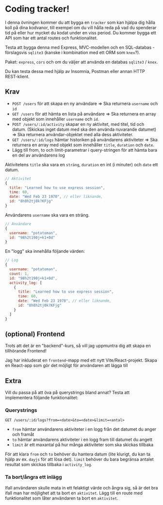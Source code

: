 # Coding tracker!

I denna övningen kommer du att bygga en `tracker` som kan hjälpa dig hålla koll på dina kodvanor, till exempel om du vill hålla reda på vad du spenderar tid på eller hur mycket du kodat under en viss period. Du kommer bygga ett API som har ett antal routes och funktionalitet.

Testa att bygga denna med Express, MVC-modellen och en SQL-databas - förslagsvis `sqlite3` (kanske i kombination med ett ORM som `knex`?).

Paket: `express`, `cors` och om du väljer att använda en databas `sqlite3` / `knex`.

Du kan testa dessa med hjälp av Insomnia, Postman eller annan HTTP REST-klient.

## Krav

- `POST /users` för att skapa en ny användare => Ska returnera `username` och `id`
- `GET /users` för att hämta en lista på användare => Ska returnera en array med objekt som innehåller `username` och `id`.
- `POST /users/:id/activity` skapar en ny aktivitet, med titel, tid och datum. (Skickas inget datum med ska den använda nuvarande datumet) => Ska returnera användar-objektet med alla dess aktiviteter.
- `GET /users/:id/logs` hämtar historiken på användarens aktiviteter => Ska returnera en array med objekt som innehåller `title`, `duration` och `date`.
- Lägg till from, to och limit-parametrar i query-stringen för att hämta bara en del av användarens log

Aktivitetens `title` ska vara en `sträng`, `duration` en int (i minuter) och `date` ett datum.
```js
// Aktivitet
{
  title: "Learned how to use express session",
  time: 60,
  date: "Wed Feb 23 1970", // eller liknande,
  id: "8h8h2tj0k?KFjg"
}
```

Användarens `username` ska vara en sträng.
```js
// Användare
{
  username: "potatoman",
  id: "98h2t190j+k1+0d"
}
```

En "logg" ska innehålla följande värden:
```js
// Log
{
  username: "potatoman",
  count: 1,
  id: "98h2t190j+k1+0d",
  activity_log: [
    {
      title: "Learned how to use express session",
      time: 60,
      date: "Wed Feb 23 1970", // eller liknande,
      id: "8h8h2tj0k?KFjg"
    }
  ]
}
```

## (optional) Frontend

Trots att det är en "backend"-kurs, så vill jag uppmuntra dig att skapa en tillhörande Frontend!

Jag har inkluderat en `frontend`-mapp med ett nytt Vite/React-projekt. Skapa en React-app som gör det möjligt för användaren att lägga till

## Extra

Vill du passa på att öva på querystrings bland annat? Testa att implementera följande funktionalitet:

### Querystrings

`GET /users/:id/logs?from=<date>&to=<date>&limit=<antal>`

- `from` hämtar användarens aktiviteter i en logg från det datumet du anger och framåt
- `to` hämtar användarens aktiviteter i en logg fram till datumet du angett
- `limit` är ett maxantal på hur många aktiviteter som ska skickas tillbaka

För att klara `from` och `to` behöver du hantera datum (lite klurigt, du kan ta hjälp av ex. `dayjs` för att lösa det). `limit` behöver du bara begränsa antalet resultat som skickas tillbaka i `activity_log`.

### Ta bort/ångra ett inlägg

Ifall användaren skulle mata in ett felaktigt värde och ångra sig, så är det bra ifall man har möjlighet att ta bort en `aktivitet`. Lägg till en route med funktionalitet som låter användaren ta bort en `aktivitet`.
